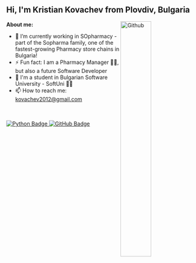 ## Hi, I'm Kristian Kovachev from Plovdiv, Bulgaria 

<img width="40%" align="right" alt="Github" src="https://i.postimg.cc/bJqyPSQ1/my-python.png" />

**About me:**
- 🔭 I’m currently working in SOpharmacy - part of the Sopharma family, one of the fastest-growing Pharmacy store chains in Bulgaria!
- ⚡ Fun fact: I am a Pharmacy Manager 👨‍⚕️, but also a future Software Developer
- 📖 I'm a student in Bulgarian Software University - SoftUni 🧑‍🎓
- 📫 How to reach me: kovachev2012@gmail.com

<br/><br/>
  <a href="your-python-URL">
  <img src="https://img.shields.io/badge/python-3670A0?style=for-the-badge&logo=python&logoColor=ffdd54" alt="Python Badge"/>
</a>
<a href="your-github-URL">
  <img src="https://img.shields.io/badge/github-%23121011.svg?style=for-the-badge&logo=github&logoColor=white" alt="GitHub Badge"/>
</a>


